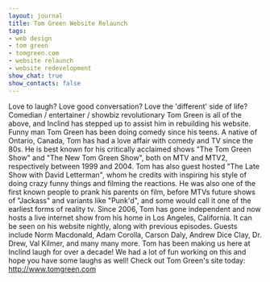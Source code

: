 ```yaml
---
layout: journal
title: Tom Green Website Relaunch
tags: 
- web design
- tom green
- tomgreen.com
- website relaunch
- website redevelopment
show_chat: true
show_contacts: false
---
```


Love to laugh? Love good conversation? Love the 'different' side of life? Comedian / entertainer / showbiz revolutionary Tom Green is all of the above, and Inclind has stepped up to assist him in rebuilding his website. Funny man Tom Green has been doing comedy since his teens. A native of Ontario, Canada, Tom has had a love affair with comedy and TV since the 80s. He is best known for his critically acclaimed shows "The Tom Green Show" and "The New Tom Green Show", both on MTV and MTV2, respectively between 1999 and 2004. Tom has also guest hosted "The Late Show with David Letterman", whom he credits with inspiring his style of doing crazy funny things and filming the reactions. He was also one of the first known people to prank his parents on film, before MTVs future shows of "Jackass" and variants like "Punk'd", and some would call it one of the earliest forms of reality tv. Since 2006, Tom has gone independent and now hosts a live internet show from his home in Los Angeles, California. It can be seen on his website nightly, along with previous episodes. Guests include Norm Macdonald, Adam Corolla, Carson Daly, Andrew Dice Clay, Dr. Drew, Val Kilmer, and many many more. Tom has been making us here at Inclind laugh for over a decade! We had a lot of fun working on this and hope you have some laughs as well! Check out Tom Green's site today: <a href="http://www.tomgreen.com" target="_blank">http://www.tomgreen.com</a> <a href="http://www.tomgreen.com" target="_blank"></a>